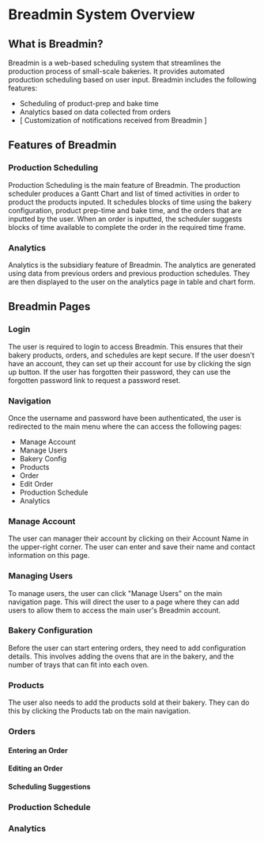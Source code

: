 # Breadmin System Overview
## What is Breadmin?
Breadmin is a web-based scheduling system that streamlines the production process of small-scale bakeries. It provides automated production scheduling based on user input. Breadmin includes the following features:
- Scheduling of product-prep and bake time
- Analytics based on data collected from orders
- [ Customization of notifications received from Breadmin ]

## Features of Breadmin
### Production Scheduling
Production Scheduling is the main feature of Breadmin. The production scheduler produces a Gantt Chart and list of timed activities in order to product the products inputed. It schedules blocks of time using the bakery configuration, product prep-time and bake time, and the orders that are inputted by the user. When an order is inputted, the scheduler suggests blocks of time available to complete the order in the required time frame.

### Analytics
Analytics is the subsidiary feature of Breadmin. The analytics are generated using data from previous orders and previous production schedules. They are then displayed to the user on the analytics page in table and chart form.

## Breadmin Pages
### Login
The user is required to login to access Breadmin. This ensures that their bakery products, orders, and schedules are kept secure. If the user doesn't have an account, they can set up their account for use by clicking the sign up button. If the user has forgotten their password, they can use the forgotten password link to request a password reset. 

### Navigation
Once the username and password have been authenticated, the user is redirected to the main menu where the can access the following pages:
- Manage Account
- Manage Users
- Bakery Config
- Products
- Order
- Edit Order
- Production Schedule
- Analytics

### Manage Account
The user can manager their account by clicking on their Account Name in the upper-right corner. The user can enter and save their name and contact information on this page.

### Managing Users
To manage users, the user can click "Manage Users" on the main navigation page. This will direct the user to a page where they can add users to allow them to access the main user's Breadmin account.

### Bakery Configuration
Before the user can start entering orders, they need to add configuration details. This involves adding the ovens that are in the bakery, and the number of trays that can fit into each oven.

### Products
The user also needs to add the products sold at their bakery. They can do this by clicking the Products tab on the main navigation. 

### Orders

#### Entering an Order

#### Editing an Order

#### Scheduling Suggestions

### Production Schedule

### Analytics

